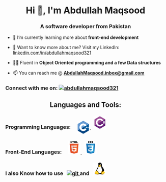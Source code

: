 <h1 align="center">Hi 👋, I'm Abdullah Maqsood </h1>
<h3 align="center">A software developer from Pakistan</h3>

- 🌱 I’m currently learning more about **front-end development**

- 💬 Want to know more about me? Visit my LinkedIn: [linkedin.com/in/abdullahmaqsood321](linkedin.com/in/abdullahmaqsood321)

- 👨‍💻 Fluent in **Object Oriented programming and a few Data structures**

- 📫 You can reach me @ **AbdullahMaqsood.inbox@gmail.com**

<h3 align="left">
Connect with me on: <a href="https://linkedin.com/in/abdullahmaqsood321" target="blank" title="LinkedIn"><img src="https://raw.githubusercontent.com/rahuldkjain/github-profile-readme-generator/master/src/images/icons/Social/linked-in-alt.svg" alt="abdullahmaqsood321" height="30" width="40" /></a>
</h3>

<h2 align="center">Languages and Tools:</h2>
<h3 align="left">
Programming Languages: 
&nbsp;&nbsp;&nbsp;
<a href="https://www.w3schools.com/cpp/" target="_blank" rel="noreferrer" title="C++"> <img align="center" src="https://raw.githubusercontent.com/devicons/devicon/master/icons/cplusplus/cplusplus-original.svg" alt="cplusplus" width="40" height="40"/> </a>
&nbsp;
<a href="https://www.w3schools.com/cs/" target="_blank" rel="noreferrer" title="C#"> <img src="https://raw.githubusercontent.com/devicons/devicon/master/icons/csharp/csharp-original.svg" alt="csharp" width="40" height="40"/> </a>
</h3>
<h3>
Front-End Languages: 
&nbsp;&nbsp;&nbsp;   
<a href="https://www.w3.org/html/" target="_blank" rel="noreferrer" title="HTML"> <img src="https://raw.githubusercontent.com/devicons/devicon/master/icons/html5/html5-original-wordmark.svg" alt="html5" width="40" height="40"/> </a>    
&nbsp;
<a href="https://www.w3schools.com/css/" target="_blank" rel="noreferrer" title="CSS"> <img src="https://raw.githubusercontent.com/devicons/devicon/master/icons/css3/css3-original-wordmark.svg" alt="css3" width="40" height="40"/> </a>  
</h3>
<h3>
I also Know how to use 
&nbsp;
<a href="https://git-scm.com/" target="_blank" rel="noreferrer" title="Git & GitHub"> <img src="https://www.vectorlogo.zone/logos/git-scm/git-scm-icon.svg" alt="git" width="40" height="40"/> </a>
and
&nbsp;
<a href="https://www.linux.org/" target="_blank" rel="noreferrer" title="Linux OS"> <img src="https://raw.githubusercontent.com/devicons/devicon/master/icons/linux/linux-original.svg" alt="linux" width="40" height="40"/> </a>   
</h3>

